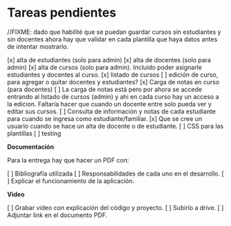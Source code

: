 # Tareas pendientes

//FIXME: dado que habilité que se puedan guardar cursos sin estudiantes y sin docentes ahora hay que validar en cada plantilla que haya datos antes de intentar mostrarlo.

[x] alta de estudiantes (solo para admin)
[x] alta de docentes (solo para admin)
[x] alta de cursos (solo para admin). Incluído poder asignarle estudiantes y docentes al curso.
[x] listado de cursos
[ ] edición de curso, para agregar o quitar docentes y estudiantes?
[x] Carga de notas en curso (para docentes)
[ ] La carga de notas está pero por ahora se accede entrando al listado de cursos (admin) y ahi en cada curso hay un acceso a la edicion. Faltaría hacer que cuando un docente entre solo pueda ver y editar sus cursos.
[ ] Consulta de información y notas de cada estudiante para cuando se ingresa como estudiante/familiar.
[x] Que se cree un usuario cuando se hace un alta de docente o de estudiante.
[ ] CSS para las plantillas
[ ] testing

**Documentación**

Para la entrega hay que hacer un PDF con:

[ ] Bibliografía utilizada
[ ] Responsabilidades de cada uno en el desarrollo.
[ ] Explicar el funcionamiento de la aplicación.

**Video**

[ ] Grabar video con explicación del código y proyecto.
[ ] Subirlo a drive.
[ ] Adjuntar link en el documento PDF.
